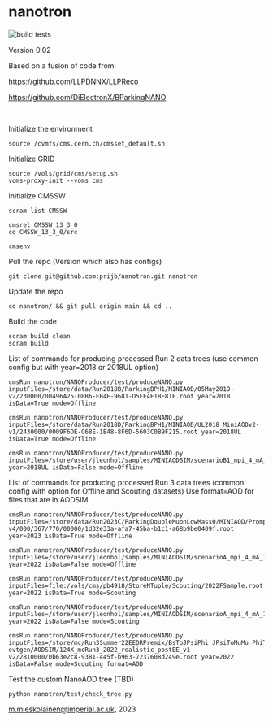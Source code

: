 # nanotron

![build tests](https://travis-ci.org/mieskolainen/nanotron.svg?branch=master)

Version 0.02

Based on a fusion of code from:

https://github.com/LLPDNNX/LLPReco

https://github.com/DiElectronX/BParkingNANO

</br>

Initialize the environment
```
source /cvmfs/cms.cern.ch/cmsset_default.sh
```

Initialize GRID
```
source /vols/grid/cms/setup.sh
voms-proxy-init --voms cms
```

Initialize CMSSW
```
scram list CMSSW

cmsrel CMSSW_13_3_0
cd CMSSW_13_3_0/src

cmsenv
```

Pull the repo (Version which also has configs)
```
git clone git@github.com:prijb/nanotron.git nanotron 
```

Update the repo
```
cd nanotron/ && git pull origin main && cd ..
```

Build the code
```
scram build clean
scram build
```

List of commands for producing processed Run 2 data trees (use common config but with year=2018 or 2018UL option)
```
cmsRun nanotron/NANOProducer/test/produceNANO.py inputFiles=/store/data/Run2018B/ParkingBPH1/MINIAOD/05May2019-v2/230000/00496A25-08B6-FB4E-9681-D5FF4E1BE81F.root year=2018 isData=True mode=Offline

cmsRun nanotron/NANOProducer/test/produceNANO.py inputFiles=/store/data/Run2018D/ParkingBPH1/MINIAOD/UL2018_MiniAODv2-v1/2430000/0009F6DE-C68E-1E48-8F6D-5603C0B9F215.root year=2018UL isData=True mode=Offline 

cmsRun nanotron/NANOProducer/test/produceNANO.py inputFiles=/store/user/jleonhol/samples/MINIAODSIM/scenarioB1_mpi_4_mA_1p33_ctau_10/MINIAODSIM/231218_121254/0000/miniAOD_1.root year=2018UL isData=False mode=Offline
```

List of commands for producing processed Run 3 data trees (common config with option for Offline and Scouting datasets)
Use format=AOD for files that are in AODSIM
```
cmsRun nanotron/NANOProducer/test/produceNANO.py inputFiles=/store/data/Run2023C/ParkingDoubleMuonLowMass0/MINIAOD/PromptReco-v4/000/367/770/00000/1d32e33a-afa7-45ba-b1c1-a68b9be0409f.root year=2023 isData=True mode=Offline

cmsRun nanotron/NANOProducer/test/produceNANO.py inputFiles=/store/user/jleonhol/samples/MINIAODSIM/scenarioA_mpi_4_mA_1p33_ctau_10_2022/MINIAODSIM/231122_112812/0000/miniAOD_1.root year=2022 isData=False mode=Offline

cmsRun nanotron/NANOProducer/test/produceNANO.py inputFiles=file:/vols/cms/pb4918/StoreNTuple/Scouting/2022FSample.root year=2022 isData=True mode=Scouting

cmsRun nanotron/NANOProducer/test/produceNANO.py inputFiles=/store/user/jleonhol/samples/MINIAODSIM/scenarioA_mpi_4_mA_1p33_ctau_10_2022/MINIAODSIM/231122_112812/0000/miniAOD_1.root year=2022 isData=False mode=Scouting

cmsRun nanotron/NANOProducer/test/produceNANO.py inputFiles=/store/mc/Run3Summer22EEDRPremix/BsToJPsiPhi_JPsiToMuMu_PhiToKK_SoftQCDnonD_TuneCP5_13p6TeV_pythia8-evtgen/AODSIM/124X_mcRun3_2022_realistic_postEE_v1-v2/2810000/0b63e2c8-9381-445f-b963-7237608d249e.root year=2022 isData=False mode=Scouting format=AOD
```

Test the custom NanoAOD tree (TBD)
```
python nanotron/test/check_tree.py
```


m.mieskolainen@imperial.ac.uk, 2023
